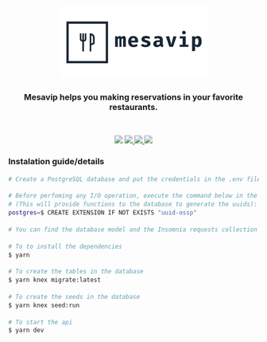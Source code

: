 <h1 align="center">
  <img alt="Mesavip" title="Mesavip" src=".github/logo.png" width="300px" />
</h1>

<h3 align="center"> Mesavip helps you making reservations in your favorite restaurants. </h3>

<br>
<p align="center">
 
  <a href="https://mesavip.netlify.app" target="_blank" style="text-decoration:none" color="red">
    <img src="https://img.shields.io/badge/mesavip website-473B4A?style=for-the-badge&logo=netlify">
  </a>
  
  <a href="https://github.com/danielmarques12/mesavip-web" target="_blank">
    <img src="https://img.shields.io/badge/react frontend-473B4A?style=for-the-badge&logo=react">
  </a>
  
  <a href="https://www.figma.com/file/mv6AkW8Z2HLsKrvG2FXLuI/MESAVIP?node-id=0%3A1" target="_blank">
    <img src="https://img.shields.io/badge/mesavip Figma-F24E1E?style=for-the-badge&logo=figma&logoColor=white&color=473B4A">
  </a>
  
  <a href="https://raw.githubusercontent.com/danielmarques12/mesavip-api-tsc/main/.github/database.png" target="_blank">
    <img src="https://img.shields.io/badge/database model-316192?style=for-the-badge&logo=postgresql&logoColor=white&color=473B4A">
  </a>
  
</p>

### Instalation guide/details

```bash
# Create a PostgreSQL database and put the credentials in the .env file.

# Before perfoming any I/O operation, execute the command below in the database.
# (This will provide functions to the database to generate the uuids):
postgres=$ CREATE EXTENSION IF NOT EXISTS "uuid-ossp"

# You can find the database model and the Insomnia requests collection inside the .github folder.

# To to install the dependencies
$ yarn

# To create the tables in the database
$ yarn knex migrate:latest

# To create the seeds in the database
$ yarn knex seed:run

# To start the api
$ yarn dev
```
